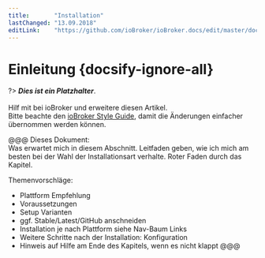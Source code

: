 ```yaml
---
title:       "Installation"
lastChanged: "13.09.2018"
editLink:    "https://github.com/ioBroker/ioBroker.docs/edit/master/docs/install/README.md"
---
```


# Einleitung {docsify-ignore-all}

?> ***Dies ist ein Platzhalter***. 
   <br><br>
   Hilf mit bei ioBroker und erweitere diesen Artikel.  
   Bitte beachte den [ioBroker Style Guide](appendix/style_guide), 
   damit die Änderungen einfacher übernommen werden können.

@@@ Dieses Dokument:   
Was erwartet mich in diesem Abschnitt. Leitfaden geben, wie ich mich am
besten bei der Wahl der Installationsart verhalte. Roter Faden durch das
Kapitel.

Themenvorschläge:
* Plattform Empfehlung
* Voraussetzungen
* Setup Varianten
* ggf. Stable/Latest/GitHub anschneiden
* Installation je nach Plattform siehe Nav-Baum Links
* Weitere Schritte nach der Installation: Konfiguration
* Hinweis auf Hilfe am Ende des Kapitels, wenn es nicht klappt @@@
